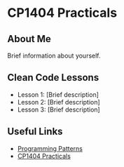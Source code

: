 # CP1404 Practicals

## About Me
Brief information about yourself.

## Clean Code Lessons
- Lesson 1: [Brief description]
- Lesson 2: [Brief description]
- Lesson 3: [Brief description]

## Useful Links
- [Programming Patterns](link_to_patterns)
- [CP1404 Practicals](link_to_practicals)
